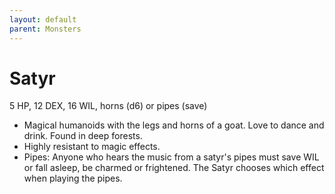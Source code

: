 ```yaml
---
layout: default
parent: Monsters
---
```

# Satyr

5 HP, 12 DEX, 16 WIL, horns (d6) or pipes (save)

-   Magical humanoids with the legs and horns of a goat. Love to dance
    and drink. Found in deep forests.
-   Highly resistant to magic effects.
-   Pipes: Anyone who hears the music from a satyr's pipes must save WIL
    or fall asleep, be charmed or frightened. The Satyr chooses which
    effect when playing the pipes.

